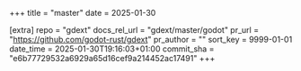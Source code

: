 +++
title = "master"
date = 2025-01-30

[extra]
repo = "gdext"
docs_rel_url = "gdext/master/godot"
pr_url = "https://github.com/godot-rust/gdext"
pr_author = ""
sort_key = 9999-01-01
date_time = 2025-01-30T19:16:03+01:00
commit_sha = "e6b77729532a6929a65d16cef9a214452ac17491"
+++


